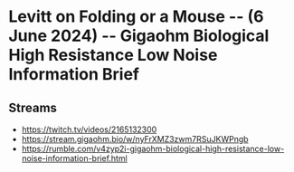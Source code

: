 # Levitt on Folding or a Mouse -- (6 June 2024) -- Gigaohm Biological High Resistance Low Noise Information Brief

## Streams
- https://twitch.tv/videos/2165132300
- https://stream.gigaohm.bio/w/nyFrXMZ3zwm7RSuJKWPngb
- https://rumble.com/v4zyp2i-gigaohm-biological-high-resistance-low-noise-information-brief.html

